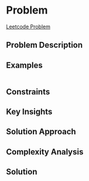 # Problem
[Leetcode Problem]()

## Problem Description


## Examples

```kotlin


```

## Constraints


## Key Insights


## Solution Approach


## Complexity Analysis


## Solution

```kotlin


```
